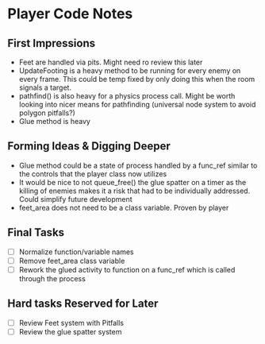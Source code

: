 # Player Code Notes
## First Impressions
 - Feet are handled via pits. Might need ro review this later
  - UpdateFooting is a heavy method to be running for every enemy on every frame. This could be temp fixed by only doing this when the room signals a target.
 - pathfind() is also heavy for a physics process call. Might be worth looking into nicer means for pathfinding (universal node system to avoid polygon pitfalls?)
 - Glue method is heavy

## Forming Ideas & Digging Deeper
 - Glue method could be a state of process handled by a func_ref similar to the controls that the player class now utilizes
 - It would be nice to not queue_free() the glue spatter on a timer as the killing of enemies makes it a risk that had to be individually addressed. Could simplify future development
 - feet_area does not need to be a class variable. Proven by player

## Final Tasks
 - [ ] Normalize function/variable names
 - [ ] Remove feet_area class variable
 - [ ] Rework the glued activity to function on a func_ref which is called through the process

## Hard tasks Reserved for Later
 - [ ] Review Feet system with Pitfalls
 - [ ] Review the glue spatter system